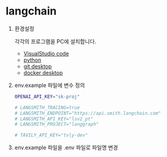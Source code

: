 # langchain

1. 환경설정

    각각의 프로그램을 PC에 설치합니다.
    - [VisualStudio code](https://code.visualstudio.com/download)
    - [python](https://www.python.org/downloads/)
    - [git desktop](https://desktop.github.com/download/)
    - [docker desktop](https://docs.docker.com/desktop/setup/install/windows-install/)

2. env.example 파일에 변수 정의

    ```bash
    OPENAI_API_KEY="sk-proj"
    
    # LANGSMITH_TRACING=true
    # LANGSMITH_ENDPOINT="https://api.smith.langchain.com"
    # LANGSMITH_API_KEY="lsv2_pt"
    # LANGSMITH_PROJECT="langgraph"
    
    # TAVILY_API_KEY="tvly-dev"
    ```

3. env.example 파일을 .env 파일로 파일명 변경


